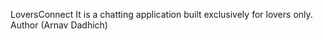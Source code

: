 LoversConnect
It is a chatting application built exclusively for lovers only.
<br>
Author (Arnav Dadhich)
